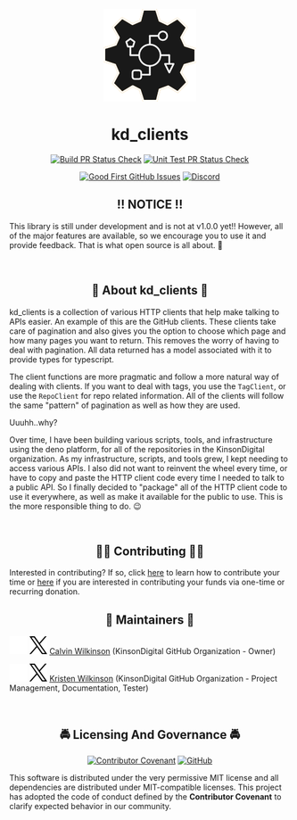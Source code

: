 <div align="center">

  ![logo](https://raw.githubusercontent.com/KinsonDigital/kd_clients/main/Images/kd_clients-logo.png)
</div>


<h1 style="border:0;font-weight:bold" align="center">kd_clients</h1>


<div align="center">

[![Build PR Status Check](https://img.shields.io/github/actions/workflow/status/KinsonDigital/kd_clients/build-status-check.yml?label=%E2%9A%99%EF%B8%8FBuild)](https://github.com/KinsonDigital/kd_clients/actions/workflows/build-status-check.yml)
[![Unit Test PR Status Check](https://img.shields.io/github/actions/workflow/status/KinsonDigital/kd_clients/test-status-check.yml?label=%F0%9F%A7%AATests)](https://github.com/KinsonDigital/kd_clients/actions/workflows/test-status-check.yml)

[![Good First GitHub Issues](https://img.shields.io/github/issues/kinsondigital/kd_clients/good%20first%20issue?color=7057ff&label=Good%20First%20Issues)](https://github.com/KinsonDigital/kd_clients/issues?q=is%3Aissue+is%3Aopen+label%3A%22good+first+issue%22)
[![Discord](https://img.shields.io/discord/481597721199902720?color=%23575CCB&label=chat%20on%20discord&logo=discord&logoColor=white)](https://discord.gg/qewu6fNgv7)
</div>

<h2 style="font-weight:bold;" align="center" >!! NOTICE !!</h2>

This library is still under development and is not at v1.0.0 yet!!  However, all of the major features are available, so we encourage you to use it and provide feedback.  That is what open source is all about. 🥳

<br/>

<h2 style="font-weight:bold;" align="center">📖 About kd_clients 📖</h2>

kd_clients is a collection of various HTTP clients that help make talking to APIs easier.  An example of this are the GitHub clients.  These clients take care of pagination and also gives you the option to choose which page and how many pages you want to return. This removes the worry of having to deal with pagination.  All data returned has a model associated with it to provide types for typescript.

The client functions are more pragmatic and follow a more natural way of dealing with clients.  If you want to deal with tags, you use the `TagClient`, or use the `RepoClient` for repo related information.  All of the clients will follow the same "pattern" of pagination as well as how they are used.

Uuuhh..why?

Over time, I have been building various scripts, tools, and infrastructure using the deno platform, for all of the repositories in the KinsonDigital organization.  As my infrastructure, scripts, and tools grew, I kept needing to access various APIs.  I also did not want to reinvent the wheel every time, or have to copy and paste the HTTP client code every time I needed to talk to a public API.  So I finally decided to "package" all of the HTTP client code to use it everywhere, as well as make it available for the public to use.  This is the more responsible thing to do.  😉

<br/>

<h2 style="font-weight:bold;" align="center">🙏🏼 Contributing 🙏🏼</h2>

Interested in contributing? If so, click [here](https://github.com/KinsonDigital/.github/blob/main/docs/CONTRIBUTING.md) to learn how to contribute your time or [here](https://github.com/sponsors/KinsonDigital) if you are interested in contributing your funds via one-time or recurring donation.


<h2 style="font-weight:bold;" align="center">🔧 Maintainers 🔧</h2>

![x-logo-dark-mode](https://raw.githubusercontent.com/KinsonDigital/.github/main/Images/x-logo-16x16-dark-mode.svg#gh-dark-mode-only)
![x-logo-light-mode](https://raw.githubusercontent.com/KinsonDigital/.github/main/Images/x-logo-16x16-light-mode.svg#gh-light-mode-only)
[Calvin Wilkinson](https://twitter.com/KDCoder) (KinsonDigital GitHub Organization - Owner)


![x-logo-dark-mode](https://raw.githubusercontent.com/KinsonDigital/.github/main/Images/x-logo-16x16-dark-mode.svg#gh-dark-mode-only)
![x-logo-light-mode](https://raw.githubusercontent.com/KinsonDigital/.github/main/Images/x-logo-16x16-light-mode.svg#gh-light-mode-only)
[Kristen Wilkinson](https://twitter.com/kswilky) (KinsonDigital GitHub Organization - Project Management, Documentation, Tester)

<br/>

<h2 style="font-weight:bold;" align="center">🚔 Licensing And Governance 🚔</h2>


<div align="center">

[![Contributor Covenant](https://img.shields.io/badge/Contributor%20Covenant-2.1-4baaaa.svg?style=flat)](https://github.com/KinsonDigital/.github/blob/main/docs/code_of_conduct.md)
[![GitHub](https://img.shields.io/github/license/kinsondigital/kd_clients)](https://github.com/KinsonDigital/kd_clients/blob/preview/LICENSE.md)
</div>


This software is distributed under the very permissive MIT license and all dependencies are distributed under MIT-compatible licenses.
This project has adopted the code of conduct defined by the **Contributor Covenant** to clarify expected behavior in our community.
